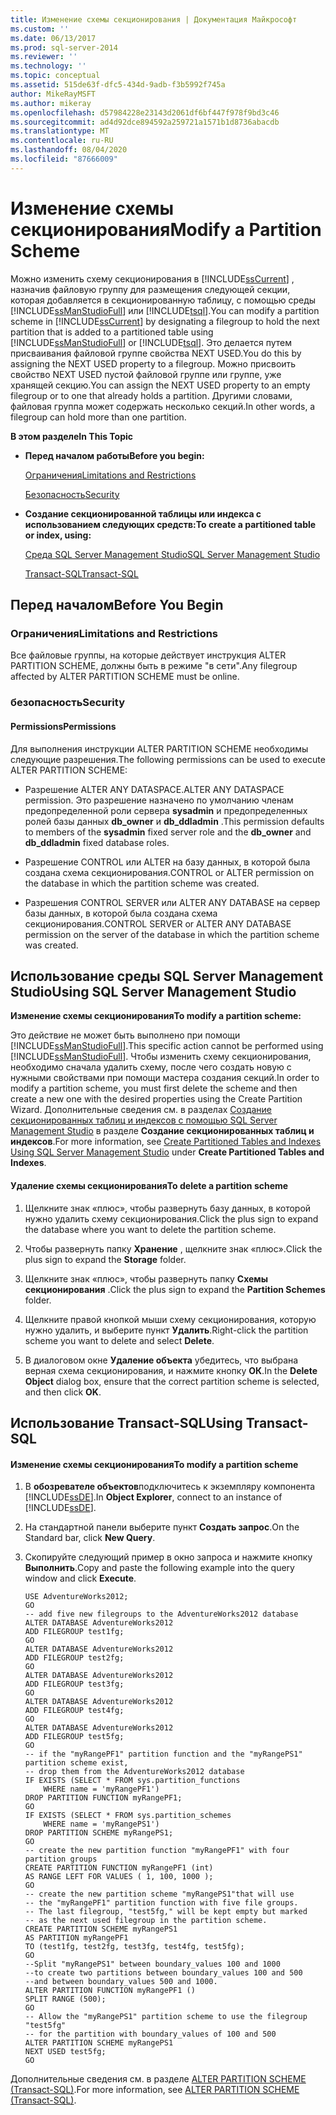 ```yaml
---
title: Изменение схемы секционирования | Документация Майкрософт
ms.custom: ''
ms.date: 06/13/2017
ms.prod: sql-server-2014
ms.reviewer: ''
ms.technology: ''
ms.topic: conceptual
ms.assetid: 515de63f-dfc5-434d-9adb-f3b5992f745a
author: MikeRayMSFT
ms.author: mikeray
ms.openlocfilehash: d57984228e23143d2061df6bf447f978f9bd3c46
ms.sourcegitcommit: ad4d92dce894592a259721a1571b1d8736abacdb
ms.translationtype: MT
ms.contentlocale: ru-RU
ms.lasthandoff: 08/04/2020
ms.locfileid: "87666009"
---
```

# <a name="modify-a-partition-scheme"></a><span data-ttu-id="d7714-102">Изменение схемы секционирования</span><span class="sxs-lookup"><span data-stu-id="d7714-102">Modify a Partition Scheme</span></span>
  <span data-ttu-id="d7714-103">Можно изменить схему секционирования в [!INCLUDE[ssCurrent](../../includes/sscurrent-md.md)] , назначив файловую группу для размещения следующей секции, которая добавляется в секционированную таблицу, с помощью среды [!INCLUDE[ssManStudioFull](../../includes/ssmanstudiofull-md.md)] или [!INCLUDE[tsql](../../includes/tsql-md.md)].</span><span class="sxs-lookup"><span data-stu-id="d7714-103">You can modify a partition scheme in [!INCLUDE[ssCurrent](../../includes/sscurrent-md.md)] by designating a filegroup to hold the next partition that is added to a partitioned table using [!INCLUDE[ssManStudioFull](../../includes/ssmanstudiofull-md.md)] or [!INCLUDE[tsql](../../includes/tsql-md.md)].</span></span> <span data-ttu-id="d7714-104">Это делается путем присваивания файловой группе свойства NEXT USED.</span><span class="sxs-lookup"><span data-stu-id="d7714-104">You do this by assigning the NEXT USED property to a filegroup.</span></span> <span data-ttu-id="d7714-105">Можно присвоить свойство NEXT USED пустой файловой группе или группе, уже хранящей секцию.</span><span class="sxs-lookup"><span data-stu-id="d7714-105">You can assign the NEXT USED property to an empty filegroup or to one that already holds a partition.</span></span> <span data-ttu-id="d7714-106">Другими словами, файловая группа может содержать несколько секций.</span><span class="sxs-lookup"><span data-stu-id="d7714-106">In other words, a filegroup can hold more than one partition.</span></span>  
  
 <span data-ttu-id="d7714-107">**В этом разделе**</span><span class="sxs-lookup"><span data-stu-id="d7714-107">**In This Topic**</span></span>  
  
-   <span data-ttu-id="d7714-108">**Перед началом работы**</span><span class="sxs-lookup"><span data-stu-id="d7714-108">**Before you begin:**</span></span>  
  
     [<span data-ttu-id="d7714-109">Ограничения</span><span class="sxs-lookup"><span data-stu-id="d7714-109">Limitations and Restrictions</span></span>](#Restrictions)  
  
     [<span data-ttu-id="d7714-110">Безопасность</span><span class="sxs-lookup"><span data-stu-id="d7714-110">Security</span></span>](#Security)  
  
-   <span data-ttu-id="d7714-111">**Создание секционированной таблицы или индекса с использованием следующих средств:**</span><span class="sxs-lookup"><span data-stu-id="d7714-111">**To create a partitioned table or index, using:**</span></span>  
  
     [<span data-ttu-id="d7714-112">Среда SQL Server Management Studio</span><span class="sxs-lookup"><span data-stu-id="d7714-112">SQL Server Management Studio</span></span>](#SSMSProcedure)  
  
     [<span data-ttu-id="d7714-113">Transact-SQL</span><span class="sxs-lookup"><span data-stu-id="d7714-113">Transact-SQL</span></span>](#TsqlProcedure)  
  
##  <a name="before-you-begin"></a><a name="BeforeYouBegin"></a> <span data-ttu-id="d7714-114">Перед началом</span><span class="sxs-lookup"><span data-stu-id="d7714-114">Before You Begin</span></span>  
  
###  <a name="limitations-and-restrictions"></a><a name="Restrictions"></a> <span data-ttu-id="d7714-115">Ограничения</span><span class="sxs-lookup"><span data-stu-id="d7714-115">Limitations and Restrictions</span></span>  
 <span data-ttu-id="d7714-116">Все файловые группы, на которые действует инструкция ALTER PARTITION SCHEME, должны быть в режиме "в сети".</span><span class="sxs-lookup"><span data-stu-id="d7714-116">Any filegroup affected by ALTER PARTITION SCHEME must be online.</span></span>  
  
###  <a name="security"></a><a name="Security"></a> <span data-ttu-id="d7714-117">безопасность</span><span class="sxs-lookup"><span data-stu-id="d7714-117">Security</span></span>  
  
####  <a name="permissions"></a><a name="Permissions"></a> <span data-ttu-id="d7714-118">Permissions</span><span class="sxs-lookup"><span data-stu-id="d7714-118">Permissions</span></span>  
 <span data-ttu-id="d7714-119">Для выполнения инструкции ALTER PARTITION SCHEME необходимы следующие разрешения.</span><span class="sxs-lookup"><span data-stu-id="d7714-119">The following permissions can be used to execute ALTER PARTITION SCHEME:</span></span>  
  
-   <span data-ttu-id="d7714-120">Разрешение ALTER ANY DATASPACE.</span><span class="sxs-lookup"><span data-stu-id="d7714-120">ALTER ANY DATASPACE permission.</span></span> <span data-ttu-id="d7714-121">Это разрешение назначено по умолчанию членам предопределенной роли сервера **sysadmin** и предопределенных ролей базы данных **db_owner** и **db_ddladmin** .</span><span class="sxs-lookup"><span data-stu-id="d7714-121">This permission defaults to members of the **sysadmin** fixed server role and the **db_owner** and **db_ddladmin** fixed database roles.</span></span>  
  
-   <span data-ttu-id="d7714-122">Разрешение CONTROL или ALTER на базу данных, в которой была создана схема секционирования.</span><span class="sxs-lookup"><span data-stu-id="d7714-122">CONTROL or ALTER permission on the database in which the partition scheme was created.</span></span>  
  
-   <span data-ttu-id="d7714-123">Разрешения CONTROL SERVER или ALTER ANY DATABASE на сервер базы данных, в которой была создана схема секционирования.</span><span class="sxs-lookup"><span data-stu-id="d7714-123">CONTROL SERVER or ALTER ANY DATABASE permission on the server of the database in which the partition scheme was created.</span></span>  
  
##  <a name="using-sql-server-management-studio"></a><a name="SSMSProcedure"></a> <span data-ttu-id="d7714-124">Использование среды SQL Server Management Studio</span><span class="sxs-lookup"><span data-stu-id="d7714-124">Using SQL Server Management Studio</span></span>  
 <span data-ttu-id="d7714-125">**Изменение схемы секционирования**</span><span class="sxs-lookup"><span data-stu-id="d7714-125">**To modify a partition scheme:**</span></span>  
  
 <span data-ttu-id="d7714-126">Это действие не может быть выполнено при помощи [!INCLUDE[ssManStudioFull](../../includes/ssmanstudiofull-md.md)].</span><span class="sxs-lookup"><span data-stu-id="d7714-126">This specific action cannot be performed using [!INCLUDE[ssManStudioFull](../../includes/ssmanstudiofull-md.md)].</span></span> <span data-ttu-id="d7714-127">Чтобы изменить схему секционирования, необходимо сначала удалить схему, после чего создать новую с нужными свойствами при помощи мастера создания секций.</span><span class="sxs-lookup"><span data-stu-id="d7714-127">In order to modify a partition scheme, you must first delete the scheme and then create a new one with the desired properties using the Create Partition Wizard.</span></span> <span data-ttu-id="d7714-128">Дополнительные сведения см. в разделах [Создание секционированных таблиц и индексов с помощью SQL Server Management Studio](create-partitioned-tables-and-indexes.md#SSMSProcedure) в разделе **Создание секционированных таблиц и индексов**.</span><span class="sxs-lookup"><span data-stu-id="d7714-128">For more information, see [Create Partitioned Tables and Indexes Using SQL Server Management Studio](create-partitioned-tables-and-indexes.md#SSMSProcedure) under **Create Partitioned Tables and Indexes**.</span></span>  
  
#### <a name="to-delete-a-partition-scheme"></a><span data-ttu-id="d7714-129">Удаление схемы секционирования</span><span class="sxs-lookup"><span data-stu-id="d7714-129">To delete a partition scheme</span></span>  
  
1.  <span data-ttu-id="d7714-130">Щелкните знак «плюс», чтобы развернуть базу данных, в которой нужно удалить схему секционирования.</span><span class="sxs-lookup"><span data-stu-id="d7714-130">Click the plus sign to expand the database where you want to delete the partition scheme.</span></span>  
  
2.  <span data-ttu-id="d7714-131">Чтобы развернуть папку **Хранение** , щелкните знак «плюс».</span><span class="sxs-lookup"><span data-stu-id="d7714-131">Click the plus sign to expand the **Storage** folder.</span></span>  
  
3.  <span data-ttu-id="d7714-132">Щелкните знак «плюс», чтобы развернуть папку **Схемы секционирования** .</span><span class="sxs-lookup"><span data-stu-id="d7714-132">Click the plus sign to expand the **Partition Schemes** folder.</span></span>  
  
4.  <span data-ttu-id="d7714-133">Щелкните правой кнопкой мыши схему секционирования, которую нужно удалить, и выберите пункт **Удалить**.</span><span class="sxs-lookup"><span data-stu-id="d7714-133">Right-click the partition scheme you want to delete and select **Delete**.</span></span>  
  
5.  <span data-ttu-id="d7714-134">В диалоговом окне **Удаление объекта** убедитесь, что выбрана верная схема секционирования, и нажмите кнопку **ОК**.</span><span class="sxs-lookup"><span data-stu-id="d7714-134">In the **Delete Object** dialog box, ensure that the correct partition scheme is selected, and then click **OK**.</span></span>  
  
##  <a name="using-transact-sql"></a><a name="TsqlProcedure"></a> <span data-ttu-id="d7714-135">Использование Transact-SQL</span><span class="sxs-lookup"><span data-stu-id="d7714-135">Using Transact-SQL</span></span>  
  
#### <a name="to-modify-a-partition-scheme"></a><span data-ttu-id="d7714-136">Изменение схемы секционирования</span><span class="sxs-lookup"><span data-stu-id="d7714-136">To modify a partition scheme</span></span>  
  
1.  <span data-ttu-id="d7714-137">В **обозревателе объектов**подключитесь к экземпляру компонента [!INCLUDE[ssDE](../../includes/ssde-md.md)].</span><span class="sxs-lookup"><span data-stu-id="d7714-137">In **Object Explorer**, connect to an instance of [!INCLUDE[ssDE](../../includes/ssde-md.md)].</span></span>  
  
2.  <span data-ttu-id="d7714-138">На стандартной панели выберите пункт **Создать запрос**.</span><span class="sxs-lookup"><span data-stu-id="d7714-138">On the Standard bar, click **New Query**.</span></span>  
  
3.  <span data-ttu-id="d7714-139">Скопируйте следующий пример в окно запроса и нажмите кнопку **Выполнить**.</span><span class="sxs-lookup"><span data-stu-id="d7714-139">Copy and paste the following example into the query window and click **Execute**.</span></span>  
  
    ```  
    USE AdventureWorks2012;  
    GO  
    -- add five new filegroups to the AdventureWorks2012 database  
    ALTER DATABASE AdventureWorks2012  
    ADD FILEGROUP test1fg;  
    GO  
    ALTER DATABASE AdventureWorks2012  
    ADD FILEGROUP test2fg;  
    GO  
    ALTER DATABASE AdventureWorks2012  
    ADD FILEGROUP test3fg;  
    GO  
    ALTER DATABASE AdventureWorks2012  
    ADD FILEGROUP test4fg;  
    GO  
    ALTER DATABASE AdventureWorks2012  
    ADD FILEGROUP test5fg;  
    GO  
    -- if the "myRangePF1" partition function and the "myRangePS1" partition scheme exist,  
    -- drop them from the AdventureWorks2012 database  
    IF EXISTS (SELECT * FROM sys.partition_functions  
        WHERE name = 'myRangePF1')  
    DROP PARTITION FUNCTION myRangePF1;  
    GO  
    IF EXISTS (SELECT * FROM sys.partition_schemes  
        WHERE name = 'myRangePS1')  
    DROP PARTITION SCHEME myRangePS1;  
    GO  
    -- create the new partition function "myRangePF1" with four partition groups  
    CREATE PARTITION FUNCTION myRangePF1 (int)  
    AS RANGE LEFT FOR VALUES ( 1, 100, 1000 );  
    GO  
    -- create the new partition scheme "myRangePS1"that will use   
    -- the "myRangePF1" partition function with five file groups.  
    -- The last filegroup, "test5fg," will be kept empty but marked  
    -- as the next used filegroup in the partition scheme.  
    CREATE PARTITION SCHEME myRangePS1  
    AS PARTITION myRangePF1  
    TO (test1fg, test2fg, test3fg, test4fg, test5fg);  
    GO  
    --Split "myRangePS1" between boundary_values 100 and 1000  
    --to create two partitions between boundary_values 100 and 500  
    --and between boundary_values 500 and 1000.  
    ALTER PARTITION FUNCTION myRangePF1 ()  
    SPLIT RANGE (500);  
    GO  
    -- Allow the "myRangePS1" partition scheme to use the filegroup "test5fg"  
    -- for the partition with boundary_values of 100 and 500  
    ALTER PARTITION SCHEME myRangePS1  
    NEXT USED test5fg;  
    GO  
    ```  
  
 <span data-ttu-id="d7714-140">Дополнительные сведения см. в разделе [ALTER PARTITION SCHEME (Transact-SQL)](/sql/t-sql/statements/alter-partition-scheme-transact-sql).</span><span class="sxs-lookup"><span data-stu-id="d7714-140">For more information, see [ALTER PARTITION SCHEME &#40;Transact-SQL&#41;](/sql/t-sql/statements/alter-partition-scheme-transact-sql).</span></span>  
  
  
